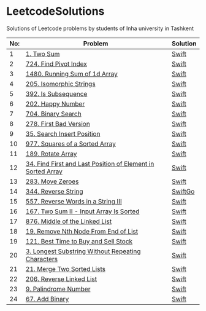 # LeetcodeSolutions
Solutions of Leetcode problems by students of Inha university in Tashkent

| No: | Problem | Solution |
| --- | --- | --- |
|1| [1. Two Sum        ](https://leetcode.com/problems/two-sum/) | [Swift                ](https://github.com/MJ8393/LeetcodeSolutions/blob/main/LeetcodeSolutions/1.%20Two%20Sum.swift)
|2| [724. Find Pivot Index](https://leetcode.com/problems/find-pivot-index/?envType=study-plan&id=level-1) | [Swift](https://github.com/MJ8393/LeetcodeSolutions/blob/main/LeetcodeSolutions/724.%20Find%20Pivot%20Index.swift)
|3| [1480. Running Sum of 1d Array](https://leetcode.com/problems/running-sum-of-1d-array/?envType=study-plan&id=level-1) | [Swift](https://github.com/MJ8393/LeetcodeSolutions/blob/main/LeetcodeSolutions/1480.%20Running%20Sum%20of%201d%20Array.swift)
|4| [205. Isomorphic Strings](https://leetcode.com/problems/isomorphic-strings/description/?envType=study-plan&id=level-1) | [Swift](https://github.com/MJ8393/LeetcodeSolutions/blob/main/LeetcodeSolutions/205.%20Isomorphic%20Strings.swift)
|5| [392. Is Subsequence](https://leetcode.com/problems/is-subsequence/description/?envType=study-plan&id=level-1) | [Swift](https://github.com/MJ8393/LeetcodeSolutions/blob/main/LeetcodeSolutions/392.%20Is%20Subsequence.swift)
|6| [202. Happy Number](https://leetcode.com/problems/happy-number/description/?envType=study-plan&id=level-2) | [Swift](https://github.com/MJ8393/LeetcodeSolutions/blob/main/LeetcodeSolutions/202.%20Happy%20Number.swift)
|7| [704. Binary Search](https://leetcode.com/problems/binary-search/description/?envType=study-plan&id=algorithm-i) | [Swift](https://github.com/MJ8393/LeetcodeSolutions/blob/main/LeetcodeSolutions/704.%20Binary%20Search.swift)
|8| [278. First Bad Version](https://leetcode.com/problems/first-bad-version/description/?envType=study-plan&id=algorithm-i) | [Swift](https://github.com/MJ8393/LeetcodeSolutions/blob/main/LeetcodeSolutions/278.%20First%20Bad%20Version.swift)
|9| [35. Search Insert Position](https://leetcode.com/problems/search-insert-position/?envType=study-plan&id=algorithm-i) | [Swift](https://github.com/MJ8393/LeetcodeSolutions/blob/main/LeetcodeSolutions/35.%20Search%20Insert%20Position.swift)
|10| [977. Squares of a Sorted Array](https://leetcode.com/problems/squares-of-a-sorted-array/?envType=study-plan&id=algorithm-i) | [Swift](https://github.com/MJ8393/LeetcodeSolutions/blob/main/LeetcodeSolutions/977.%20Squares%20of%20a%20Sorted%20Array.swift)
|11| [189. Rotate Array](https://leetcode.com/problems/rotate-array/description/) | [Swift](https://github.com/MJ8393/LeetcodeSolutions/blob/main/LeetcodeSolutions/189.%20Rotate%20Array.swift)
|12| [34. Find First and Last Position of Element in Sorted Array](https://leetcode.com/problems/find-first-and-last-position-of-element-in-sorted-array/description/?envType=study-plan&id=algorithm-ii) | [Swift](https://github.com/MJ8393/LeetcodeSolutions/blob/main/LeetcodeSolutions/34.%20Find%20First%20and%20Last%20Position%20of%20Element%20in%20Sorted%20Array.swift)
|13| [283. Move Zeroes](https://leetcode.com/problems/move-zeroes/description/) | [Swift](https://github.com/MJ8393/LeetcodeSolutions/blob/main/LeetcodeSolutions/283.%20Move%20Zeroes.swift)
|14| [344. Reverse String](https://leetcode.com/problems/reverse-string/description/) | [Swift](https://github.com/MJ8393/LeetcodeSolutions/blob/main/LeetcodeSolutions/344.%20Reverse%20String.swift)[Go](https://github.com/MJ8393/LeetcodeSolutions/blob/main/LeetcodeSolutions/344.%20Reverse%20String.swift)
|15| [557. Reverse Words in a String III](https://leetcode.com/problems/reverse-words-in-a-string-iii/description/) | [Swift](https://github.com/MJ8393/LeetcodeSolutions/blob/main/LeetcodeSolutions/557.%20Reverse%20Words%20in%20a%20String%20III.swift)
|16| [167. Two Sum II - Input Array Is Sorted](https://leetcode.com/problems/two-sum-ii-input-array-is-sorted/description/) | [Swift](https://github.com/MJ8393/LeetcodeSolutions/blob/main/LeetcodeSolutions/167.%20Two%20Sum%20II%20-%20Input%20Array%20Is%20Sorted.swift)
|17| [876. Middle of the Linked List](https://leetcode.com/problems/middle-of-the-linked-list/description/) | [Swift](https://github.com/MJ8393/LeetcodeSolutions/blob/main/LeetcodeSolutions/876.%20Middle%20of%20the%20Linked%20List.swift)
|18| [19. Remove Nth Node From End of List](https://leetcode.com/problems/remove-nth-node-from-end-of-list/description/) | [Swift](https://github.com/MJ8393/LeetcodeSolutions/blob/main/LeetcodeSolutions/19.%20Remove%20Nth%20Node%20From%20End%20of%20List.swift)
|19| [121. Best Time to Buy and Sell Stock](https://leetcode.com/problems/best-time-to-buy-and-sell-stock/description/) | [Swift](https://github.com/MJ8393/LeetcodeSolutions/blob/main/LeetcodeSolutions/121.%20Best%20Time%20to%20Buy%20and%20Sell%20Stock.swift)
|20| [3. Longest Substring Without Repeating Characters](https://leetcode.com/problems/longest-substring-without-repeating-characters/description/) | [Swift](https://github.com/MJ8393/LeetcodeSolutions/blob/main/LeetcodeSolutions/3.%20Longest%20Substring%20Without%20Repeating%20Characters.swift)
|21| [21. Merge Two Sorted Lists](https://leetcode.com/problems/middle-of-the-linked-list/description/) | [Swift](https://github.com/MJ8393/LeetcodeSolutions/blob/main/LeetcodeSolutions/21.%20Merge%20Two%20Sorted%20Lists.swift)
|22| [206. Reverse Linked List](https://leetcode.com/problems/middle-of-the-linked-list/description/) | [Swift](https://github.com/MJ8393/LeetcodeSolutions/blob/main/LeetcodeSolutions/206.%20Reverse%20Linked%20List.swift)
|23| [9. Palindrome Number](https://leetcode.com/problems/palindrome-number/description/) | [Swift](https://github.com/MJ8393/LeetcodeSolutions/blob/main/LeetcodeSolutions/9.%20Palindrome%20Number.swift)
|24| [67. Add Binary](https://leetcode.com/problems/add-binary/description/) | [Swift](https://github.com/MJ8393/LeetcodeSolutions/blob/main/LeetcodeSolutions/67.%20Add%20Binary.swift)

